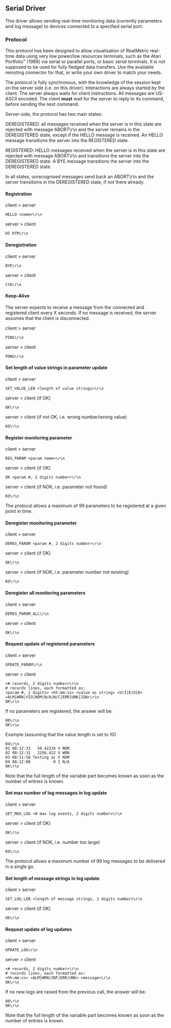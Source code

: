 ## Serial Driver
This driver allows sending real-time monitoring data (currently parameters and log message) to devices connected 
to a specified serial port.

### Protocol
This protocol has been designed to allow visualisation of ReatMetric real-time data using very low power/low 
resources terminals, such as the Atari Portfolio™ (1989) via serial or parallel ports, or basic serial terminals. 
It is not supposed to be used for fully fledged data transfers. Use the available remoting connector for that, 
or write your own driver to match your needs.

The protocol is fully synchronous, with the knowledge of the session kept on the server side (i.e. on this driver). 
Interactions are always started by the client. The server always waits for client instructions. All messages are 
US-ASCII encoded. The client **must** wait for the server to reply to its command, before sending the next command.

Server-side, the protocol has two main states:

*DEREGISTERED*: all messages received when the server is in this state are rejected with message ABORT\r\n 
and the server remains in the DEREGISTERED state, except if the HELLO message is received. An HELLO message 
transitions the server into the REGISTERED state.

*REGISTERED*: HELLO messages received when the server is in this state are rejected with message ABORT\r\n 
and transitions the server into the DEREGISTERED state. A BYE message transitions the server into the DEREGISTERED 
state.

In all states, unrecognised messages send back an ABORT\r\n and the server transitions in the DEREGISTERED state,
if not there already.

#### Registration

client > server

    HELLO <name>\r\n

server > client

    HI RTM\r\n
    
#### Deregistration

client > server

	BYE\r\n

server > client

	CYA\r\n

#### Keep-Alive

The server expects to receive a message from the connected and registered client every X seconds. If no message is 
received, the server assumes that the client is disconnected.

client > server

	PING\r\n

server > client

	PONG\r\n

#### Set length of value strings in parameter update

client > server

	SET_VALUE_LEN <length of value strings>\r\n

server > client (if OK)

	OK\r\n
	
server > client (if not OK, i.e. wrong number/wrong value)
    
   	KO\r\n

#### Register monitoring parameter

client > server

	REG_PARAM <param name>\r\n

server > client (if OK)

	OK <param #, 2 digits number>\r\n

server > client (if NOK, i.e. parameter not found)

	KO\r\n

The protocol allows a maximum of 99 parameters to be registered at a given point in time.

#### Deregister monitoring parameter

client > server

	DEREG_PARAM <param #, 2 digits number>\r\n

server > client (if OK)

	OK\r\n

server > client (if NOK, i.e. parameter number not existing)

	KO\r\n

#### Deregister all monitoring parameters

client > server

	DEREG_PARAM_ALL\r\n

server > client

	OK\r\n

#### Request update of registered parameters

client > server

	UPDATE_PARAM\r\n

server > client

	<# records, 2 digits number>\r\n
	# records lines, each formatted as: 
	<param #, 2 digits> <hh:mm:ss> <value as string> <V|I|E|U|D> <ALM|WRN|VIO|NOM|N/A|N/C|ERR|UNK|IGN>\r\n
	OK\r\n

If no parameters are registered, the answer will be:

    00\r\n
    OK\r\n
	
Example (assuming that the value length is set to 10)

	04\r\n
	01 08:12:33   56.42234 V NOM
    02 08:12:32   2256.422 V WRN
    03 08:11:58 Testing ac V NOM
    04 08:12:08          0 I N/A
    OK\r\n

Note that the full length of the variable part becomes known as soon as the number of entries is known.

#### Set max number of log messages in log update

client > server

	SET_MAX_LOG <# max log events, 2 digits number>\r\n

server > client (if OK)

	OK\r\n

server > client (if NOK, i.e. number too large)

	KO\r\n

The protocol allows a maximum number of 99 log messages to be delivered in a single go.

#### Set length of message strings in log update

client > server

	SET_LOG_LEN <length of message strings, 2 digits number>\r\n

server > client (if OK)

	OK\r\n

#### Request update of log updates

client > server

	UPDATE_LOG\r\n

server > client

	<# records, 2 digits number>\r\n
	# records lines, each formatted as: 
	<hh:mm:ss> <ALM|WRN|INF|ERR|UNK> <message>\r\n
	OK\r\n

If no new logs are raised from the previous call, the answer will be:

    00\r\n
    OK\r\n

Note that the full length of the variable part becomes known as soon as the number of entries is known.
